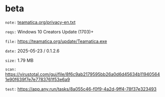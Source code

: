 beta
=============

`note:` [teamatica.org/privacy-en.txt](https://teamatica.org/privacy-en.txt)

`reqs:` Windows 10 Creators Update (1703)+

`file:` https://teamatica.org/update/Teamatica.exe

`date:` 2025-05-23 / 0.1.2.6

`size:` 1.79 MB

`scan:` https://virustotal.com/gui/file/8f6c9ab2179595bb26a0d6d45634b119405641e90f639f7e7e7783761f53e6a9

`test:` https://app.any.run/tasks/8a055c46-f0f9-4a2d-9ff4-78f37e323493